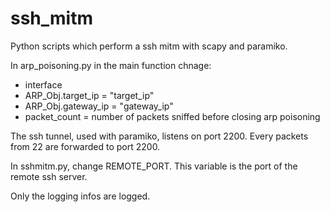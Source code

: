 # ssh_mitm
Python scripts which perform a ssh mitm with scapy and paramiko.

In arp_poisoning.py in the main function chnage:
- interface
- ARP_Obj.target_ip = "target_ip"
- ARP_Obj.gateway_ip = "gateway_ip"
- packet_count = number of packets sniffed before closing arp poisoning

The ssh tunnel, used with paramiko, listens on port 2200. Every packets from 22 are forwarded to port 2200.

In sshmitm.py, change REMOTE_PORT. This variable is the port of the remote ssh server.

Only the logging infos are logged.


